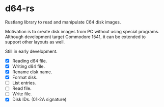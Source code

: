 # d64-rs
Rustlang library to read and manipulate C64 disk images.

Motivation is to create disk images from PC without using special programs.
Although development target Commodore 1541, it can be extended to support
other layouts as well.

Still in early development.

* [x] Reading d64 file.
* [x] Writing d64 file.
* [x] Rename disk name.
* [x] Format disk.
* [ ] List entries.
* [ ] Read file.
* [ ] Write file.
* [x] Disk IDs. (01-2A signature)
